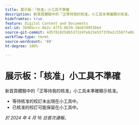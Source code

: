 ```yaml
---
title: 展示板：「核准」小工具不準確
description: 新首頁體驗中的「正等待我的核准」小工具未準確顯示核准。
hidefromtoc: true
feature: Digital Content and Documents
exl-id: 3b96bccc-8e2c-47f5-8639-10e870953bb4
source-git-commit: 4d5f810258b537324feb23e53f370a2c55877a0b
workflow-type: tm+mt
source-wordcount: '69'
ht-degree: 100%

---
```


# 展示板：「核准」小工具不準確

<!--Won't fix, valid issue-->

<!--
>[!NOTE]
>
>This issue was fixed on May 2, 2024.
 WF, WFP-->

新首頁體驗中的「正等待我的核准」小工具未準確顯示核准。

* 等待核准的校訂未出現在小工具中。
* 已核准的校訂可能保留在小工具中。

_於 2024 年 4 月 16 日首次通報。_

